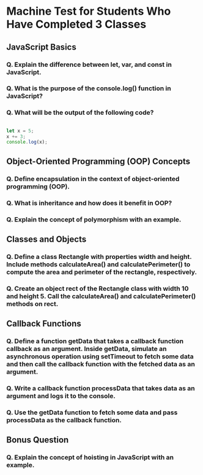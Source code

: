 #  Machine Test for Students Who Have Completed 3 Classes

## JavaScript Basics

### Q. Explain the difference between let, var, and const in JavaScript.

### Q. What is the purpose of the console.log() function in JavaScript?

### Q. What will be the output of the following code?

```javascript

let x = 5;
x += 3;
console.log(x);
```

## Object-Oriented Programming (OOP) Concepts
### Q. Define encapsulation in the context of object-oriented programming (OOP).

### Q. What is inheritance and how does it benefit in OOP?

### Q. Explain the concept of polymorphism with an example.

## Classes and Objects
### Q. Define a class Rectangle with properties width and height. Include methods calculateArea() and calculatePerimeter() to compute the area and perimeter of the rectangle, respectively.

### Q. Create an object rect of the Rectangle class with width 10 and height 5. Call the calculateArea() and calculatePerimeter() methods on rect.

## Callback Functions
### Q. Define a function getData that takes a callback function callback as an argument. Inside getData, simulate an asynchronous operation using setTimeout to fetch some data and then call the callback function with the fetched data as an argument.

### Q. Write a callback function processData that takes data as an argument and logs it to the console.

### Q. Use the getData function to fetch some data and pass processData as the callback function.

## Bonus Question
### Q. Explain the concept of hoisting in JavaScript with an example.